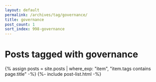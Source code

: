```yaml
---
layout: default
permalink: /archives/tag/governance/
title: governance
post_count: 1
sort_index: 998-governance
---
```

<h1 class="page-heading">Posts tagged with governance</h1>
{% assign posts = site.posts | where_exp: "item", "item.tags contains page.title" -%}
{%- include post-list.html -%}
